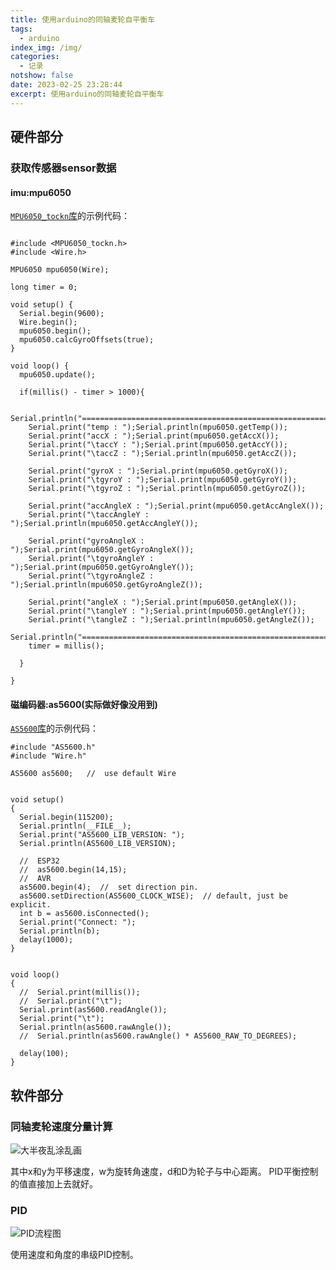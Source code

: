 ```yaml
---
title: 使用arduino的同轴麦轮自平衡车
tags:
  - arduino
index_img: /img/
categories:
  - 记录
notshow: false
date: 2023-02-25 23:28:44
excerpt: 使用arduino的同轴麦轮自平衡车
---
```

## 硬件部分
### 获取传感器sensor数据
#### imu:mpu6050
[`MPU6050_tockn`库](https://github.com/tockn/MPU6050_tockn)的示例代码：
```

#include <MPU6050_tockn.h>
#include <Wire.h>

MPU6050 mpu6050(Wire);

long timer = 0;

void setup() {
  Serial.begin(9600);
  Wire.begin();
  mpu6050.begin();
  mpu6050.calcGyroOffsets(true);
}

void loop() {
  mpu6050.update();

  if(millis() - timer > 1000){
    
    Serial.println("=======================================================");
    Serial.print("temp : ");Serial.println(mpu6050.getTemp());
    Serial.print("accX : ");Serial.print(mpu6050.getAccX());
    Serial.print("\taccY : ");Serial.print(mpu6050.getAccY());
    Serial.print("\taccZ : ");Serial.println(mpu6050.getAccZ());
  
    Serial.print("gyroX : ");Serial.print(mpu6050.getGyroX());
    Serial.print("\tgyroY : ");Serial.print(mpu6050.getGyroY());
    Serial.print("\tgyroZ : ");Serial.println(mpu6050.getGyroZ());
  
    Serial.print("accAngleX : ");Serial.print(mpu6050.getAccAngleX());
    Serial.print("\taccAngleY : ");Serial.println(mpu6050.getAccAngleY());
  
    Serial.print("gyroAngleX : ");Serial.print(mpu6050.getGyroAngleX());
    Serial.print("\tgyroAngleY : ");Serial.print(mpu6050.getGyroAngleY());
    Serial.print("\tgyroAngleZ : ");Serial.println(mpu6050.getGyroAngleZ());
    
    Serial.print("angleX : ");Serial.print(mpu6050.getAngleX());
    Serial.print("\tangleY : ");Serial.print(mpu6050.getAngleY());
    Serial.print("\tangleZ : ");Serial.println(mpu6050.getAngleZ());
    Serial.println("=======================================================\n");
    timer = millis();
    
  }

}

```
#### 磁编码器:as5600(实际做好像没用到)
[`AS5600`库](https://github.com/Seeed-Studio/Seeed_Arduino_AS5600)的示例代码：
```
#include "AS5600.h"
#include "Wire.h"

AS5600 as5600;   //  use default Wire


void setup()
{
  Serial.begin(115200);
  Serial.println(__FILE__);
  Serial.print("AS5600_LIB_VERSION: ");
  Serial.println(AS5600_LIB_VERSION);

  //  ESP32
  //  as5600.begin(14,15);
  //  AVR
  as5600.begin(4);  //  set direction pin.
  as5600.setDirection(AS5600_CLOCK_WISE);  // default, just be explicit.
  int b = as5600.isConnected();
  Serial.print("Connect: ");
  Serial.println(b);
  delay(1000);
}


void loop()
{
  //  Serial.print(millis());
  //  Serial.print("\t");
  Serial.print(as5600.readAngle());
  Serial.print("\t");
  Serial.println(as5600.rawAngle());
  //  Serial.println(as5600.rawAngle() * AS5600_RAW_TO_DEGREES);

  delay(100);
}

```
## 软件部分
### 同轴麦轮速度分量计算

![大半夜乱涂乱画](photo_2023-02-26_06-19-33.jpg)

其中x和y为平移速度，w为旋转角速度，d和D为轮子与中心距离。
PID平衡控制的值直接加上去就好。

### PID
![PID流程图](7528d75d2ff7922206c42b53b15c26e.png)

使用速度和角度的串级PID控制。